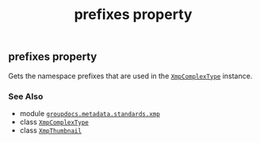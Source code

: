 ﻿---
title: prefixes property
second_title: GroupDocs.Metadata for Python via .NET API References
description: 
type: docs
url: /python-net/groupdocs.metadata.standards.xmp/xmpthumbnail/prefixes/
is_root: false
weight: 200
---

## prefixes property


Gets the namespace prefixes that are used in the [`XmpComplexType`](/metadata/python-net/groupdocs.metadata.standards.xmp/xmpcomplextype) instance.

### See Also
* module [`groupdocs.metadata.standards.xmp`](../../)
* class [`XmpComplexType`](/metadata/python-net/groupdocs.metadata.standards.xmp/xmpcomplextype)
* class [`XmpThumbnail`](/metadata/python-net/groupdocs.metadata.standards.xmp/xmpthumbnail)
